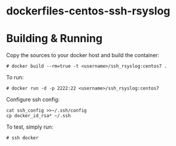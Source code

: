 # dockerfiles-centos-ssh-rsyslog

# Building & Running

Copy the sources to your docker host and build the container:

	# docker build --rm=true -t <username>/ssh_rsyslog:centos7 .

To run:

	# docker run -d -p 2222:22 <username>/ssh_rsyslog:centos7

Configure ssh config:

```
cat ssh_config >>~/.ssh/config
cp docker_id_rsa* ~/.ssh
```

To test, simply run:

	# ssh docker 
